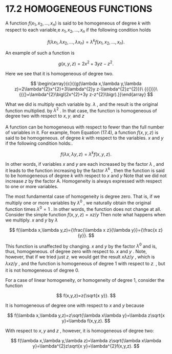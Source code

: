 # 17.2 HOMOGENEOUS FUNCTIONS

A function $f\left(x_{1},x_{2},\ldots,x_{n}\right)$ is said to be homogeneous of degree $k$ with respect to each variable,e $x_{1},x_{2},\ldots,x_{n}$ if the following condition holds

$$
f{\bigl(}\lambda x_{1},\lambda x_{2},\ldots,\lambda x_{n}{\bigr)}=\lambda^{k}f{\bigl(}x_{1},x_{2},\ldots,x_{n}{\bigr)}.
$$

An example of such a function is

$$
g(x,y,z)=2x^{2}+3y z-z^{2}.
$$

Here we see that it is homogeneous of degree two.

$$
\begin{array}{c}{{g(\lambda x,\lambda y,\lambda z)=2\lambda^{2}x^{2}+3\lambda^{2}y z-\lambda^{2}z^{2}}}\ {{{}}}\ {{{}=\lambda^{2}\bigl(2x^{2}+3y z-z^{2}\bigr).}}\end{array}
$$

What we did is multiply each variable by. $\lambda$ , and the result is the original function multiplied. by $\lambda^{2}$ . In that case, the function is homogeneous of degree two with respect to $x,y_{\mathrm{{:}}}$ and $z$

A function can be homogeneous with respect to fewer than the full number of variables in it. For example, from Equation (17.4), a function $f(x,y,z)$ is said to be homogeneous. of degree $k$ with respect to the variables. $x$ and $y$ if the following condition holds:.

$$
f(\lambda x,\lambda y,z)=\lambda^{k}f(x,y,z).
$$

In other words, if variables $x$ and $y$ are each increased by the factor $\lambda$ , and it leads to the function increasing by the factor $\lambda^{k}$ , then the function is said to be homogeneous of degree $k$ with respect to $x$ and $y$ Note that we did not increase $z$ by the factor A. Homogeneity is always expressed with respect to one or more variables.

The most fundamental case of homogeneity is degree zero. That is, if we multiply one or more variables by $\lambda^{0}$ , we naturally obtain the original function times $\lambda^{0}=1$ . In other words, the function does not change at all. Consider the simple function $f(x,y,z)=x z/y$ Then note what happens when we multiply. $x$ and $y$ by $\lambda$

$$
f(\lambda x,\lambda y,z)={\frac{\lambda x z}{\lambda y}}={\frac{x z}{y}}.
$$

This function is unaffected by changing. $x$ and $y$ by the factor $\lambda^{0}$ and is, thus, homogeneous. of degree zero with respect to. $x$ and $y$ . Note, however, that if we tried just $z_{:}$ we would get the result $x\lambda z/y$ , which is $\lambda x z/y$ , and the function is homogeneous of degree 1 with respect to $z_{\cdot}$ , but it is not homogeneous of degree 0.

For a case of linear homogeneity, or homogeneity of degree 1, consider the function

$$
f(x,y,z)=z{\sqrt{x y}}.
$$

It is homogeneous of degree one with respect to $x$ and $y$ because

$$
f(\lambda x,\lambda y,z)=z\sqrt{\lambda x\lambda y}=\lambda z\sqrt{x y}=\lambda f(x,y,z).
$$

With respect to $x,y$ and $z$ , however, it is homogeneous of degree two:

$$
f(\lambda x,\lambda y,\lambda z)=\lambda z\sqrt{\lambda x\lambda y}=\lambda^{2}z\sqrt{x y}=\lambda^{2}f(x,y,z).
$$

